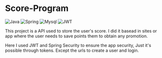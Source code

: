 # Score-Program

![Java](https://img.shields.io/badge/java-%23ED8B00.svg?style=for-the-badge&logo=openjdk&logoColor=white)
![Spring](https://img.shields.io/badge/spring-%236DB33F.svg?style=for-the-badge&logo=spring&logoColor=white)
![Mysql](https://img.shields.io/badge/mysql-%23316192.svg?style=for-the-badge&logo=mysql&logoColor=white)
![JWT](https://img.shields.io/badge/JWT-black?style=for-the-badge&logo=JSON%20web%20tokens)

This project is a API used to store the user's score. I did it basead in sites or app where the user
needs to save points them to obtain any promotion. 

Here I used JWT and Spring Security to ensure the app security, Just it's possible through tokens. 
Except the urls to create a user and login.

